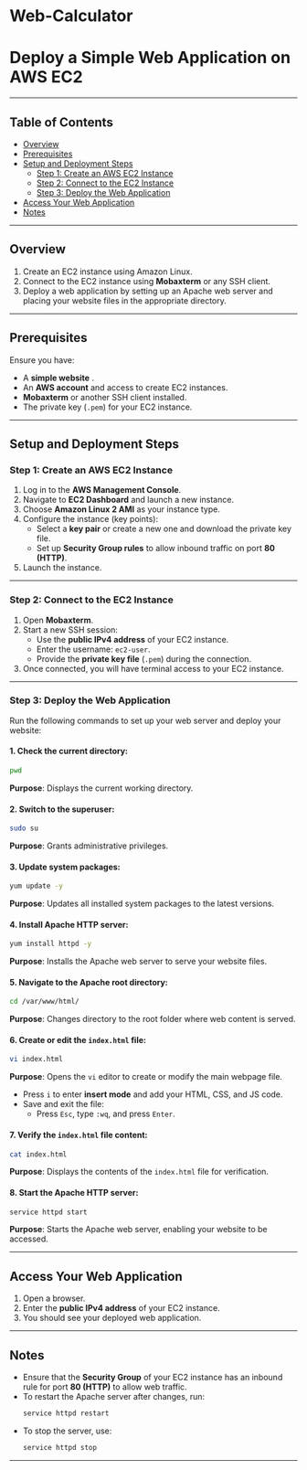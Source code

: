 # Web-Calculator
# Deploy a Simple Web Application on AWS EC2
---

## Table of Contents
- [Overview](#overview)
- [Prerequisites](#prerequisites)
- [Setup and Deployment Steps](#setup-and-deployment-steps)
  - [Step 1: Create an AWS EC2 Instance](#step-1-create-an-aws-ec2-instance)
  - [Step 2: Connect to the EC2 Instance](#step-2-connect-to-the-ec2-instance)
  - [Step 3: Deploy the Web Application](#step-3-deploy-the-web-application)
- [Access Your Web Application](#access-your-web-application)
- [Notes](#notes)

---

## Overview

1. Create an EC2 instance using Amazon Linux.
2. Connect to the EC2 instance using **Mobaxterm** or any SSH client.
3. Deploy a web application by setting up an Apache web server and placing your website files in the appropriate directory.

---

## Prerequisites

Ensure you have:
- A **simple website** .
- An **AWS account** and access to create EC2 instances.
- **Mobaxterm** or another SSH client installed.
- The private key (`.pem`) for your EC2 instance.

---

## Setup and Deployment Steps

### Step 1: Create an AWS EC2 Instance

1. Log in to the **AWS Management Console**.
2. Navigate to **EC2 Dashboard** and launch a new instance.
3. Choose **Amazon Linux 2 AMI** as your instance type.
4. Configure the instance (key points):
   - Select a **key pair** or create a new one and download the private key file.
   - Set up **Security Group rules** to allow inbound traffic on port **80 (HTTP)**.
5. Launch the instance.

---

### Step 2: Connect to the EC2 Instance

1. Open **Mobaxterm**.
2. Start a new SSH session:
   - Use the **public IPv4 address** of your EC2 instance.
   - Enter the username: `ec2-user`.
   - Provide the **private key file** (`.pem`) during the connection.
3. Once connected, you will have terminal access to your EC2 instance.

---

### Step 3: Deploy the Web Application

Run the following commands to set up your web server and deploy your website:

#### 1. Check the current directory:
```bash
pwd
```
**Purpose**: Displays the current working directory.

#### 2. Switch to the superuser:
```bash
sudo su
```
**Purpose**: Grants administrative privileges.

#### 3. Update system packages:
```bash
yum update -y
```
**Purpose**: Updates all installed system packages to the latest versions.

#### 4. Install Apache HTTP server:
```bash
yum install httpd -y
```
**Purpose**: Installs the Apache web server to serve your website files.

#### 5. Navigate to the Apache root directory:
```bash
cd /var/www/html/
```
**Purpose**: Changes directory to the root folder where web content is served.

#### 6. Create or edit the `index.html` file:
```bash
vi index.html
```
**Purpose**: Opens the `vi` editor to create or modify the main webpage file.

- Press `i` to enter **insert mode** and add your HTML, CSS, and JS code.
- Save and exit the file:
  - Press `Esc`, type `:wq`, and press `Enter`.

#### 7. Verify the `index.html` file content:
```bash
cat index.html
```
**Purpose**: Displays the contents of the `index.html` file for verification.

#### 8. Start the Apache HTTP server:
```bash
service httpd start
```
**Purpose**: Starts the Apache web server, enabling your website to be accessed.

---

## Access Your Web Application

1. Open a browser.
2. Enter the **public IPv4 address** of your EC2 instance.
3. You should see your deployed web application.

---

## Notes

- Ensure that the **Security Group** of your EC2 instance has an inbound rule for port **80 (HTTP)** to allow web traffic.
- To restart the Apache server after changes, run:
  ```bash
  service httpd restart
  ```
- To stop the server, use:
  ```bash
  service httpd stop
  ```
---
